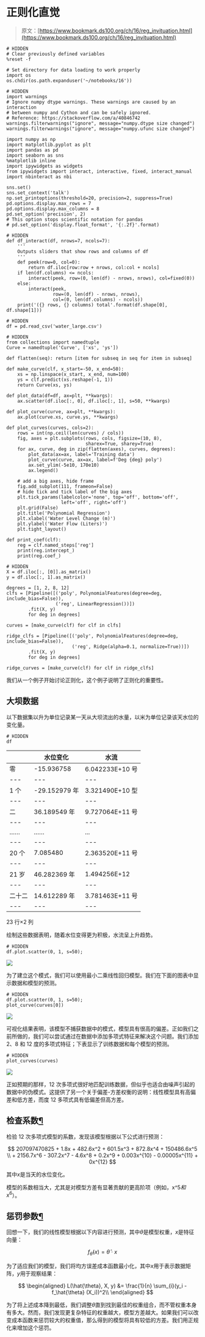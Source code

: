 # 正则化直觉

> 原文：[https://www.bookmark.ds100.org/ch/16/reg_invituation.html](https://www.bookmark.ds100.org/ch/16/reg_invituation.html)

```
# HIDDEN
# Clear previously defined variables
%reset -f

# Set directory for data loading to work properly
import os
os.chdir(os.path.expanduser('~/notebooks/16'))

```

```
# HIDDEN
import warnings
# Ignore numpy dtype warnings. These warnings are caused by an interaction
# between numpy and Cython and can be safely ignored.
# Reference: https://stackoverflow.com/a/40846742
warnings.filterwarnings("ignore", message="numpy.dtype size changed")
warnings.filterwarnings("ignore", message="numpy.ufunc size changed")

import numpy as np
import matplotlib.pyplot as plt
import pandas as pd
import seaborn as sns
%matplotlib inline
import ipywidgets as widgets
from ipywidgets import interact, interactive, fixed, interact_manual
import nbinteract as nbi

sns.set()
sns.set_context('talk')
np.set_printoptions(threshold=20, precision=2, suppress=True)
pd.options.display.max_rows = 7
pd.options.display.max_columns = 8
pd.set_option('precision', 2)
# This option stops scientific notation for pandas
# pd.set_option('display.float_format', '{:.2f}'.format)

```

```
# HIDDEN
def df_interact(df, nrows=7, ncols=7):
    '''
    Outputs sliders that show rows and columns of df
    '''
    def peek(row=0, col=0):
        return df.iloc[row:row + nrows, col:col + ncols]
    if len(df.columns) <= ncols:
        interact(peek, row=(0, len(df) - nrows, nrows), col=fixed(0))
    else:
        interact(peek,
                 row=(0, len(df) - nrows, nrows),
                 col=(0, len(df.columns) - ncols))
    print('({} rows, {} columns) total'.format(df.shape[0], df.shape[1]))

```

```
# HIDDEN
df = pd.read_csv('water_large.csv')

```

```
# HIDDEN
from collections import namedtuple
Curve = namedtuple('Curve', ['xs', 'ys'])

def flatten(seq): return [item for subseq in seq for item in subseq]

def make_curve(clf, x_start=-50, x_end=50):
    xs = np.linspace(x_start, x_end, num=100)
    ys = clf.predict(xs.reshape(-1, 1))
    return Curve(xs, ys)

def plot_data(df=df, ax=plt, **kwargs):
    ax.scatter(df.iloc[:, 0], df.iloc[:, 1], s=50, **kwargs)

def plot_curve(curve, ax=plt, **kwargs):
    ax.plot(curve.xs, curve.ys, **kwargs)

def plot_curves(curves, cols=2):
    rows = int(np.ceil(len(curves) / cols))
    fig, axes = plt.subplots(rows, cols, figsize=(10, 8),
                             sharex=True, sharey=True)
    for ax, curve, deg in zip(flatten(axes), curves, degrees):
        plot_data(ax=ax, label='Training data')
        plot_curve(curve, ax=ax, label=f'Deg {deg} poly')
        ax.set_ylim(-5e10, 170e10)
        ax.legend()

    # add a big axes, hide frame
    fig.add_subplot(111, frameon=False)
    # hide tick and tick label of the big axes
    plt.tick_params(labelcolor='none', top='off', bottom='off',
                    left='off', right='off')
    plt.grid(False)
    plt.title('Polynomial Regression')
    plt.xlabel('Water Level Change (m)')
    plt.ylabel('Water Flow (Liters)')
    plt.tight_layout()

def print_coef(clf):
    reg = clf.named_steps['reg']
    print(reg.intercept_)
    print(reg.coef_)

```

```
# HIDDEN
X = df.iloc[:, [0]].as_matrix()
y = df.iloc[:, 1].as_matrix()

degrees = [1, 2, 8, 12]
clfs = [Pipeline([('poly', PolynomialFeatures(degree=deg, include_bias=False)),
                  ('reg', LinearRegression())])
        .fit(X, y)
        for deg in degrees]

curves = [make_curve(clf) for clf in clfs]

ridge_clfs = [Pipeline([('poly', PolynomialFeatures(degree=deg, include_bias=False)),
                        ('reg', Ridge(alpha=0.1, normalize=True))])
        .fit(X, y)
        for deg in degrees]

ridge_curves = [make_curve(clf) for clf in ridge_clfs]

```

我们从一个例子开始讨论正则化，这个例子说明了正则化的重要性。

## 大坝数据

以下数据集以升为单位记录某一天从大坝流出的水量，以米为单位记录该天水位的变化量。

```
# HIDDEN
df

```

|  | 水位变化 | 水流 |
| --- | --- | --- |
| 零 | -15.936758 | 6.042233E+10 号 |
| --- | --- | --- |
| 1 个 | -29.152979 年 | 3.321490E+10 型 |
| --- | --- | --- |
| 二 | 36.189549 年 | 9.727064E+11 号 |
| --- | --- | --- |
| …… | …… | ... |
| --- | --- | --- |
| 20 个 | 7.085480 | 2.363520E+11 号 |
| --- | --- | --- |
| 21 岁 | 46.282369 年 | 1.494256E+12 |
| --- | --- | --- |
| 二十二 | 14.612289 年 | 3.781463E+11 号 |
| --- | --- | --- |

23 行×2 列

绘制这些数据表明，随着水位变得更为积极，水流呈上升趋势。

```
# HIDDEN
df.plot.scatter(0, 1, s=50);

```

![](img/db14263d5a46988e6474e8428b2365c0.jpg)

为了建立这个模式，我们可以使用最小二乘线性回归模型。我们在下面的图表中显示数据和模型的预测。

```
# HIDDEN
df.plot.scatter(0, 1, s=50);
plot_curve(curves[0])

```

![](img/1bdcfaac38525b33a3de831a659fe822.jpg)

可视化结果表明，该模型不捕获数据中的模式，模型具有很高的偏差。正如我们之前所做的，我们可以尝试通过在数据中添加多项式特征来解决这个问题。我们添加 2、8 和 12 度的多项式特征；下表显示了训练数据和每个模型的预测。

```
# HIDDEN
plot_curves(curves)

```

![](img/3761246072134f50d3d1c36bcc3489a7.jpg)

正如预期的那样，12 次多项式很好地匹配训练数据，但似乎也适合由噪声引起的数据中的伪模式。这提供了另一个关于偏差-方差权衡的说明：线性模型具有高偏差和低方差，而度 12 多项式具有低偏差但高方差。

## 检查系数[¶](#Examining-Coefficients)

检验 12 次多项式模型的系数，发现该模型根据以下公式进行预测：

$$ 207097470825 + 1.8x + 482.6x^2 + 601.5x^3 + 872.8x^4 + 150486.6x^5 \\ + 2156.7x^6 - 307.2x^7 - 4.6x^8 + 0.2x^9 + 0.003x^{10} - 0.00005x^{11} + 0x^{12} $$

其中$x$是当天的水位变化。

模型的系数相当大，尤其是对模型方差有显著贡献的更高阶项（例如，x^5$和 x^6$）。

## 惩罚参数[¶](#Penalizing-Parameters)

回想一下，我们的线性模型根据以下内容进行预测，其中$\theta$是模型权重，$x$是特征向量：

$$ f_\hat{\theta}(x) = \hat{\theta} \cdot x $$

为了适应我们的模型，我们将均方误差成本函数最小化，其中$x$用于表示数据矩阵，$y$用于观察结果：

$$ \begin{aligned} L(\hat{\theta}, X, y) &= \frac{1}{n} \sum_{i}(y_i - f_\hat{\theta} (X_i))^2\\ \end{aligned} $$

为了将上述成本降到最低，我们调整$\hat \theta$直到找到最佳的权重组合，而不管权重本身有多大。然而，我们发现更复杂特征的权重越大，模型方差越大。如果我们可以改变成本函数来惩罚较大的权重值，那么得到的模型将具有较低的方差。我们用正规化来增加这个惩罚。
